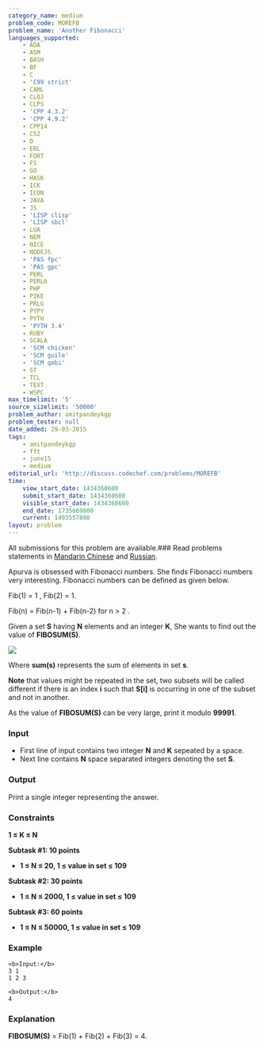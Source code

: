 ```yaml
---
category_name: medium
problem_code: MOREFB
problem_name: 'Another Fibonacci'
languages_supported:
    - ADA
    - ASM
    - BASH
    - BF
    - C
    - 'C99 strict'
    - CAML
    - CLOJ
    - CLPS
    - 'CPP 4.3.2'
    - 'CPP 4.9.2'
    - CPP14
    - CS2
    - D
    - ERL
    - FORT
    - FS
    - GO
    - HASK
    - ICK
    - ICON
    - JAVA
    - JS
    - 'LISP clisp'
    - 'LISP sbcl'
    - LUA
    - NEM
    - NICE
    - NODEJS
    - 'PAS fpc'
    - 'PAS gpc'
    - PERL
    - PERL6
    - PHP
    - PIKE
    - PRLG
    - PYPY
    - PYTH
    - 'PYTH 3.4'
    - RUBY
    - SCALA
    - 'SCM chicken'
    - 'SCM guile'
    - 'SCM qobi'
    - ST
    - TCL
    - TEXT
    - WSPC
max_timelimit: '5'
source_sizelimit: '50000'
problem_author: amitpandeykgp
problem_tester: null
date_added: 29-03-2015
tags:
    - amitpandeykgp
    - fft
    - june15
    - medium
editorial_url: 'http://discuss.codechef.com/problems/MOREFB'
time:
    view_start_date: 1434360600
    submit_start_date: 1434360600
    visible_start_date: 1434360600
    end_date: 1735669800
    current: 1493557800
layout: problem
---
```

All submissions for this problem are available.###  Read problems statements in [Mandarin Chinese](http://www.codechef.com/download/translated/JUNE15/mandarin/MOREFB.pdf) and [Russian](http://www.codechef.com/download/translated/JUNE15/russian/MOREFB.pdf).

Apurva is obsessed with Fibonacci numbers. She finds Fibonacci numbers very interesting. Fibonacci numbers can be defined as given below.

Fib(1) = 1 , Fib(2) = 1.

Fib(n) = Fib(n-1) + Fib(n-2) for n > 2 .

 Given a set  **S**  having **N** elements and an integer **K**, She wants to find out the value of **FIBOSUM(S)**.

![](https://s3.amazonaws.com/codechef_shared/download/JUNE15/FIBOSUM.JPG)

Where **sum(s)** represents the sum of elements in set **s**.

**Note** that values might be repeated in the set, two subsets will be called different if there is an index **i** such that **S\[i\]** is occurring in one of the subset and not in another.

As the value of **FIBOSUM(S)** can be very large, print it modulo **99991**.

### Input

- First line of input contains two integer **N** and **K** sepeated by a space.
- Next line contains **N** space separated integers denoting the set **S**.

### Output

Print a single integer representing the answer.

### Constraints

 **1 ≤ K ≤ N**

**Subtask #1: 10 points**

- **1 ≤ N ≤ 20, 1 ≤ value in set ≤ 109**

**Subtask #2: 30 points**

- **1 ≤ N ≤ 2000, 1 ≤ value in set ≤ 109**

**Subtask #3: 60 points**

- **1 ≤ N ≤ 50000, 1 ≤ value in set ≤ 109**

### Example

```
<b>Input:</b>
3 1
1 2 3

<b>Output:</b>
4

```
### Explanation

**FIBOSUM(S)**  = Fib(1) + Fib(2) + Fib(3) = 4.